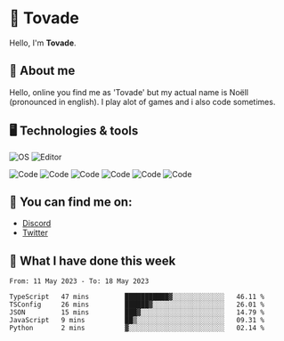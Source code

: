 # 👋 Tovade
Hello, I'm **Tovade**.

## 🤵 About me

Hello, online you find me as 'Tovade' but my actual name is Noëll (pronounced in english). I play alot of games and i also code sometimes.

## 🖥️ Technologies & tools

![OS](https://img.shields.io/badge/OS-Windows-informational?style=flat&logo=OS&logoColor=white&color=2bbc8a)
![Editor](https://img.shields.io/badge/Editor-VScode-informational?style=flat&logo=Editor&logoColor=white&color=2bbc8a)

![Code](https://img.shields.io/badge/Code-Javascript-informational?style=flat&logo=Code&logoColor=white&color=2bbc8a)
![Code](https://img.shields.io/badge/Code-Nodejs-informational?style=flat&logo=Code&logoColor=white&color=2bbc8a)
![Code](https://img.shields.io/badge/Code-Typescript-informational?style=flat&logo=Code&logoColor=white&color=2bbc8a) 
![Code](https://img.shields.io/badge/Code-HTML-informational?style=flat&logo=Code&logoColor=white&color=2bbc8a)
![Code](https://img.shields.io/badge/Code-CSS-informational?style=flat&logo=Code&logoColor=white&color=2bbc8a)
![Code](https://img.shields.io/badge/Code-React-informational?style=flat&logo=Code&logoColor=white&color=2bbc8a)

## 👭 You can find me on:
- [Discord](https://discord.gg/y3eQ8wraD5)
- [Twitter](https://twitter.com/tovados)
## 📰 What I have done this week
<!--START_SECTION:waka-->

```text
From: 11 May 2023 - To: 18 May 2023

TypeScript   47 mins         ███████████▓░░░░░░░░░░░░░   46.11 %
TSConfig     26 mins         ██████▓░░░░░░░░░░░░░░░░░░   26.01 %
JSON         15 mins         ███▓░░░░░░░░░░░░░░░░░░░░░   14.79 %
JavaScript   9 mins          ██▒░░░░░░░░░░░░░░░░░░░░░░   09.31 %
Python       2 mins          ▓░░░░░░░░░░░░░░░░░░░░░░░░   02.14 %
```

<!--END_SECTION:waka-->
